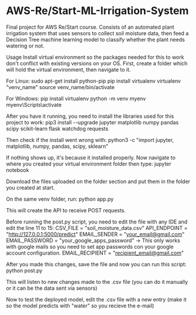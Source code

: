 # AWS-Re/Start-ML-Irrigation-System
Final project for AWS Re/Start course. Consists of an automated plant irrigation system that uses sensors to collect soil moisture data, then feed a Decision Tree machine learning model to classify whether the plant needs watering or not.

Usage
Install virtual environment so the packages needed for this to work don't conflict with existing versions on your OS.
First, create a folder which will hold the virtual environment, then navigate to it.

For Linux:
sudo apt-get install python-pip
pip install virtualenv
virtualenv "venv_name"
source venv_name/bin/activate

For Windows:
pip install virtualenv 
python -m venv myenv
myenv\Scripts\activate

After you have it running, you need to install the libraries used for this project to work:
pip3 install --upgrade jupyter matplotlib numpy pandas scipy scikit-learn flask watchdog requests

Then check if the install went wrong with:
python3 -c "import jupyter, matplotlib, numpy, pandas, scipy, sklearn"

If nothing shows up, it's because it installed properly. Now navigate to where you created your virtual environment folder then type:
jupyter	notebook

Download the files uploaded on the folder section and put them in the folder you created at start.

On the same venv folder, run:
python app.py

This will create the API to receive POST requests.

Before running the post.py script, you need to edit the file with any IDE and edit the line 11 to 15:
CSV_FILE = "soil_moisture_data.csv"
API_ENDPOINT = "http://127.0.0.1:5000/predict"
EMAIL_SENDER = "your_email@gmail.com"
EMAIL_PASSWORD = "your_google_apps_password"  -> This only works with google mails so you need to set app passwords con your google account configuration.
EMAIL_RECIPIENT = "recipient_email@gmail.com"

After you made this changes, save the file and now you can run this script:
python post.py

This will listen to new changes made to the .csv file (you can do it manually or it can be the data sent via sensors)

Now to test the deployed model, edit the .csv file with a new entry (make it so the model predicts with "water" so you recieve the e-mail)
